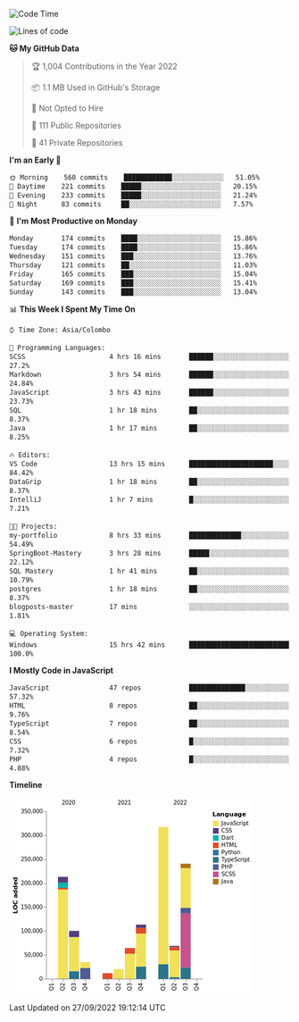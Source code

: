 
<!--START_SECTION:waka-->
![Code Time](http://img.shields.io/badge/Code%20Time-688%20hrs%2023%20mins-blue)

![Lines of code](https://img.shields.io/badge/From%20Hello%20World%20I%27ve%20Written-1%20Million%20lines%20of%20code-blue)

**🐱 My GitHub Data** 

> 🏆 1,004 Contributions in the Year 2022
 > 
> 📦 1.1 MB Used in GitHub's Storage 
 > 
> 🚫 Not Opted to Hire
 > 
> 📜 111 Public Repositories 
 > 
> 🔑 41 Private Repositories  
 > 
**I'm an Early 🐤** 

```text
🌞 Morning    560 commits    ████████████░░░░░░░░░░░░░   51.05% 
🌆 Daytime    221 commits    █████░░░░░░░░░░░░░░░░░░░░   20.15% 
🌃 Evening    233 commits    █████░░░░░░░░░░░░░░░░░░░░   21.24% 
🌙 Night      83 commits     ██░░░░░░░░░░░░░░░░░░░░░░░   7.57%

```
📅 **I'm Most Productive on Monday** 

```text
Monday       174 commits    ████░░░░░░░░░░░░░░░░░░░░░   15.86% 
Tuesday      174 commits    ████░░░░░░░░░░░░░░░░░░░░░   15.86% 
Wednesday    151 commits    ███░░░░░░░░░░░░░░░░░░░░░░   13.76% 
Thursday     121 commits    ██░░░░░░░░░░░░░░░░░░░░░░░   11.03% 
Friday       165 commits    ███░░░░░░░░░░░░░░░░░░░░░░   15.04% 
Saturday     169 commits    ███░░░░░░░░░░░░░░░░░░░░░░   15.41% 
Sunday       143 commits    ███░░░░░░░░░░░░░░░░░░░░░░   13.04%

```


📊 **This Week I Spent My Time On** 

```text
⌚︎ Time Zone: Asia/Colombo

💬 Programming Languages: 
SCSS                     4 hrs 16 mins       ██████░░░░░░░░░░░░░░░░░░░   27.2% 
Markdown                 3 hrs 54 mins       ██████░░░░░░░░░░░░░░░░░░░   24.84% 
JavaScript               3 hrs 43 mins       ██████░░░░░░░░░░░░░░░░░░░   23.73% 
SQL                      1 hr 18 mins        ██░░░░░░░░░░░░░░░░░░░░░░░   8.37% 
Java                     1 hr 17 mins        ██░░░░░░░░░░░░░░░░░░░░░░░   8.25%

🔥 Editors: 
VS Code                  13 hrs 15 mins      █████████████████████░░░░   84.42% 
DataGrip                 1 hr 18 mins        ██░░░░░░░░░░░░░░░░░░░░░░░   8.37% 
IntelliJ                 1 hr 7 mins         █░░░░░░░░░░░░░░░░░░░░░░░░   7.21%

🐱‍💻 Projects: 
my-portfolio             8 hrs 33 mins       █████████████░░░░░░░░░░░░   54.49% 
SpringBoot-Mastery       3 hrs 28 mins       █████░░░░░░░░░░░░░░░░░░░░   22.12% 
SQL Mastery              1 hr 41 mins        ██░░░░░░░░░░░░░░░░░░░░░░░   10.79% 
postgres                 1 hr 18 mins        ██░░░░░░░░░░░░░░░░░░░░░░░   8.37% 
blogposts-master         17 mins             ░░░░░░░░░░░░░░░░░░░░░░░░░   1.81%

💻 Operating System: 
Windows                  15 hrs 42 mins      █████████████████████████   100.0%

```

**I Mostly Code in JavaScript** 

```text
JavaScript               47 repos            ██████████████░░░░░░░░░░░   57.32% 
HTML                     8 repos             ██░░░░░░░░░░░░░░░░░░░░░░░   9.76% 
TypeScript               7 repos             ██░░░░░░░░░░░░░░░░░░░░░░░   8.54% 
CSS                      6 repos             █░░░░░░░░░░░░░░░░░░░░░░░░   7.32% 
PHP                      4 repos             █░░░░░░░░░░░░░░░░░░░░░░░░   4.88%

```


**Timeline**

![Chart not found](https://raw.githubusercontent.com/ccweerasinghe1994/ccweerasinghe1994/master/charts/bar_graph.png) 


 Last Updated on 27/09/2022 19:12:14 UTC
<!--END_SECTION:waka-->
